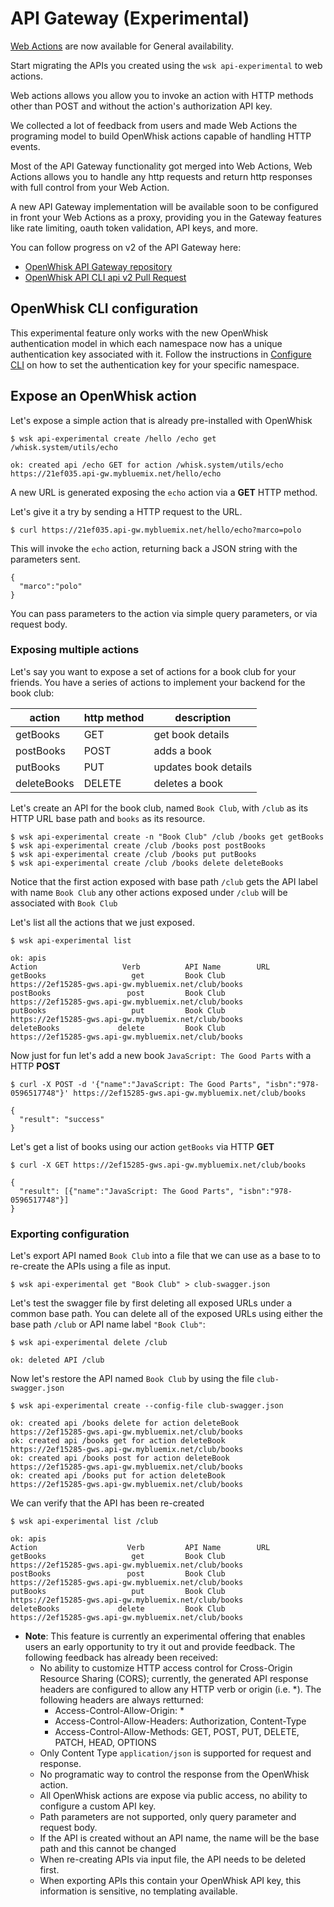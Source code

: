 # API Gateway (Experimental)

[Web Actions](webactions.md) are now available for General availability.

Start migrating the APIs you created using the `wsk api-experimental` to web actions.

Web actions allows you allow you to invoke an action with HTTP methods other than POST and without the action's authorization API key.

We collected a lot of feedback from users and made Web Actions the programing model to build OpenWhisk actions capable of handling HTTP events.

Most of the API Gateway functionality got merged into Web Actions, Web Actions allows you to handle any http requests and return http responses with full control from your Web Action.

A new API Gateway implementation will be available soon to be configured in front your Web Actions as a proxy, providing you in the Gateway features like rate limiting, oauth token validation, API keys, and more.

You can follow progress on v2 of the API Gateway here:
- [OpenWhisk API Gateway repository](https://github.com/openwhisk/openwhisk-apigateway)
- [OpenWhisk API CLI api v2 Pull Request](https://github.com/openwhisk/openwhisk/pull/2031)

## OpenWhisk CLI configuration
This experimental feature only works with the new OpenWhisk authentication model in which each namespace now has a unique authentication key associated with it.
Follow the instructions in [Configure CLI](./README.md#setting-up-the-openwhisk-cli) on how to set the authentication key for your specific namespace.


## Expose an OpenWhisk action

Let's expose a simple action that is already pre-installed with OpenWhisk

```
$ wsk api-experimental create /hello /echo get /whisk.system/utils/echo
```
```
ok: created api /echo GET for action /whisk.system/utils/echo
https://21ef035.api-gw.mybluemix.net/hello/echo
```
A new URL is generated exposing the `echo` action via a __GET__ HTTP method.

Let's give it a try by sending a HTTP request to the URL.
```
$ curl https://21ef035.api-gw.mybluemix.net/hello/echo?marco=polo
```
This will invoke the `echo` action, returning back a JSON string with the parameters sent.
```
{
  "marco":"polo"
}
```

You can pass parameters to the action via simple query parameters, or via request body.

### Exposing multiple actions

Let's say you want to expose a set of actions for a book club for your friends.
You have a series of actions to implement your backend for the book club:

| action | http method | description |
| ----------- | ----------- | ------------ |
| getBooks    | GET | get book details  |
| postBooks   | POST | adds a book |
| putBooks    | PUT | updates book details |
| deleteBooks | DELETE | deletes a book |

Let's create an API for the book club, named `Book Club`, with `/club` as its HTTP URL base path and `books` as its resource.
```
$ wsk api-experimental create -n "Book Club" /club /books get getBooks
$ wsk api-experimental create /club /books post postBooks
$ wsk api-experimental create /club /books put putBooks
$ wsk api-experimental create /club /books delete deleteBooks
```

Notice that the first action exposed with base path `/club` gets the API label with name `Book Club` any other actions exposed under `/club` will be associated with `Book Club`

Let's list all the actions that we just exposed.

```
$ wsk api-experimental list
```
```
ok: apis
Action                   Verb          API Name        URL
getBooks                   get         Book Club       https://2ef15285-gws.api-gw.mybluemix.net/club/books
postBooks                 post         Book Club       https://2ef15285-gws.api-gw.mybluemix.net/club/books
putBooks                   put         Book Club       https://2ef15285-gws.api-gw.mybluemix.net/club/books
deleteBooks             delete         Book Club       https://2ef15285-gws.api-gw.mybluemix.net/club/books
```

Now just for fun let's add a new book `JavaScript: The Good Parts` with a HTTP __POST__
```
$ curl -X POST -d '{"name":"JavaScript: The Good Parts", "isbn":"978-0596517748"}' https://2ef15285-gws.api-gw.mybluemix.net/club/books
```
```
{
  "result": "success"
}
```

Let's get a list of books using our action `getBooks` via HTTP __GET__
```
$ curl -X GET https://2ef15285-gws.api-gw.mybluemix.net/club/books
```
```
{
  "result": [{"name":"JavaScript: The Good Parts", "isbn":"978-0596517748"}]
}
```

### Exporting configuration
Let's export API named `Book Club` into a file that we can use as a base to to re-create the APIs using a file as input. 
```
$ wsk api-experimental get "Book Club" > club-swagger.json
```

Let's test the swagger file by first deleting all exposed URLs under a common base path.
You can delete all of the exposed URLs using either the base path `/club` or API name label `"Book Club"`:
```
$ wsk api-experimental delete /club
```
```
ok: deleted API /club
```

Now let's restore the API named `Book Club` by using the file `club-swagger.json`
```
$ wsk api-experimental create --config-file club-swagger.json
```
```
ok: created api /books delete for action deleteBook
https://2ef15285-gws.api-gw.mybluemix.net/club/books
ok: created api /books get for action deleteBook
https://2ef15285-gws.api-gw.mybluemix.net/club/books
ok: created api /books post for action deleteBook
https://2ef15285-gws.api-gw.mybluemix.net/club/books
ok: created api /books put for action deleteBook
https://2ef15285-gws.api-gw.mybluemix.net/club/books
```

We can verify that the API has been re-created
```
$ wsk api-experimental list /club
```
```
ok: apis
Action                    Verb         API Name        URL
getBooks                   get         Book Club       https://2ef15285-gws.api-gw.mybluemix.net/club/books
postBooks                 post         Book Club       https://2ef15285-gws.api-gw.mybluemix.net/club/books
putBooks                   put         Book Club       https://2ef15285-gws.api-gw.mybluemix.net/club/books
deleteBooks             delete         Book Club       https://2ef15285-gws.api-gw.mybluemix.net/club/books
```

- **Note**: This feature is currently an experimental offering that enables users an early opportunity to try it out and provide feedback. The following feedback has already been received:
  - No ability to customize HTTP access control for Cross-Origin Resource Sharing (CORS); currently, the generated API response headers are configured to allow any HTTP verb or origin (i.e. *). The following headers are always retturned:
    - Access-Control-Allow-Origin: *
    - Access-Control-Allow-Headers: Authorization, Content-Type
    - Access-Control-Allow-Methods: GET, POST, PUT, DELETE, PATCH, HEAD, OPTIONS
  - Only Content Type `application/json` is supported for request and response.
  - No programatic way to control the response from the OpenWhisk action.
  - All OpenWhisk actions are expose via public access, no ability to configure a custom API key.
  - Path parameters are not supported, only query parameter and request body.
  - If the API is created without an API name, the name will be the base path and this cannot be changed
  - When re-creating APIs via input file, the API needs to be deleted first.
  - When exporting APIs this contain your OpenWhisk API key, this information is sensitive, no templating available.

